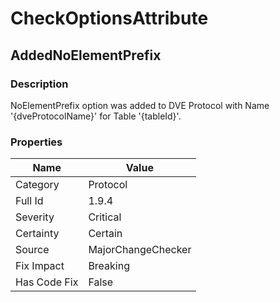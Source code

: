 ﻿---  
uid: MajorChangeChecker_1_9_4  
---

# CheckOptionsAttribute

## AddedNoElementPrefix

### Description

NoElementPrefix option was added to DVE Protocol with Name '{dveProtocolName}' for Table '{tableId}'.

### Properties

| Name         | Value              |
| ------------ | ------------------ |
| Category     | Protocol           |
| Full Id      | 1.9.4              |
| Severity     | Critical           |
| Certainty    | Certain            |
| Source       | MajorChangeChecker |
| Fix Impact   | Breaking           |
| Has Code Fix | False              |

